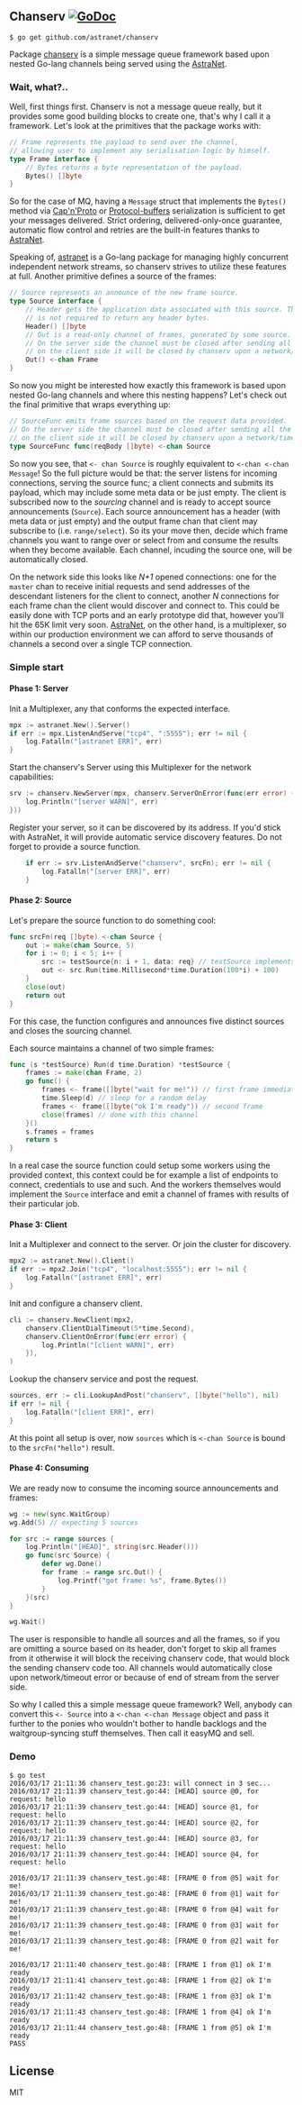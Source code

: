 ## Chanserv [![GoDoc](https://godoc.org/github.com/zenhotels/chanserv?status.svg)](https://godoc.org/github.com/zenhotels/chanserv)

```
$ go get github.com/astranet/chanserv
```

Package [chanserv](https://github.com/astranet/chanserv) is a simple message queue framework based upon nested Go-lang channels being served using the [AstraNet](https://github.com/zenhotels/astranet).

### Wait, what?..

Well, first things first. Chanserv is not a message queue really, but it provides some good building blocks to create one, that's why I call it a framework. Let's look at the primitives that the package works with:

```go
// Frame represents the payload to send over the channel,
// allowing user to implement any serialisation logic by himself.
type Frame interface {
    // Bytes returns a byte representation of the payload.
    Bytes() []byte
}
```

So for the case of MQ, having a `Message` struct that implements the `Bytes()` method via [Cap'n'Proto](https://capnproto.org) or [Protocol-buffers](https://developers.google.com/protocol-buffers/) serialization is sufficient to get your messages delivered. Strict ordering, delivered-only-once guarantee, automatic flow control and retries are the built-in features thanks to [AstraNet](https://github.com/zenhotels/astranet).

Speaking of, [astranet](https://github.com/zenhotels/astranet) is a Go-lang package for managing highly concurrent independent network streams, so chanserv strives to utilize these features at full. Another primitive defines a source of the frames:

```go
// Source represents an announce of the new frame source.
type Source interface {
    // Header gets the application data associated with this source. The source implementation
    // is not required to return any header bytes.
    Header() []byte
    // Out is a read-only channel of frames, generated by some source.
    // On the server side the channel must be closed after sending all the available frames,
    // on the client side it will be closed by chanserv upon a network/timeout error or success on the remote side.
    Out() <-chan Frame
}
```

So now you might be interested how exactly this framework is based upon nested Go-lang channels and where this nesting happens? Let's check out the final primitive that wraps everything up:

```go
// SourceFunc emits frame sources based on the request data provided.
// On the server side the channel must be closed after sending all the source announcements,
// on the client side it will be closed by chanserv upon a network/timeout error or success on the remote side.
type SourceFunc func(reqBody []byte) <-chan Source
```

So now you see, that `<- chan Source` is roughly equivalent to `<-chan <-chan Message`! So the full picture would be that: the server listens for incoming connections, serving the source func; a client connects and submits its payload, which may include some meta data or be just empty. The client is subscribed now to the _sourcing_ channel and is ready to accept source announcements (`Source`). Each source announcement has a header (with meta data or just empty) and the
output frame chan that client may subscribe to (i.e. `range/select`). So its your move then, decide which frame channels you want to range over or select from and consume the results when they become available. Each channel, incuding the source one, will be automatically closed.

On the network side this looks like _N+1_ opened connections: one for the `master` chan to receive initial requests and send addresses of the descendant listeners for the client to connect, another _N_ connections for each frame chan the client would discover and connect to. This could be easily done with TCP ports and an early prototype did that, however you'll hit the 65K limit very soon. [AstraNet](https://github.com/zenhotels/astranet), on the other hand, is a multiplexer, so within our production environment we can afford to serve thousands of channels a second over a single TCP connection.

### Simple start

#### Phase 1: Server

Init a Multiplexer, any that conforms the expected interface.

```go
mpx := astranet.New().Server()
if err := mpx.ListenAndServe("tcp4", ":5555"); err != nil {
    log.Fatalln("[astranet ERR]", err)
}
```

Start the chanserv's Server using this Multiplexer for the network capabilities:
```go
srv := chanserv.NewServer(mpx, chanserv.ServerOnError(func(err error) {
    log.Println("[server WARN]", err)
}))
```

Register your server, so it can be discovered by its address. If you'd stick with AstraNet, it will provide
automatic service discovery features. Do not forget to provide a source function.

```go
    if err := srv.ListenAndServe("chanserv", srcFn); err != nil {
        log.Fatalln("[server ERR]", err)
    }
```

#### Phase 2: Source

Let's prepare the source function to do something cool:

```go
func srcFn(req []byte) <-chan Source {
    out := make(chan Source, 5)
    for i := 0; i < 5; i++ {
        src := testSource{n: i + 1, data: req} // testSource implements Source
        out <- src.Run(time.Millisecond*time.Duration(100*i) + 100)
    }
    close(out)
    return out
}
```

For this case, the function configures and announces five distinct sources and closes the sourcing channel.

Each source maintains a channel of two simple frames:

```go
func (s *testSource) Run(d time.Duration) *testSource {
    frames := make(chan Frame, 2)
    go func() {
        frames <- frame([]byte("wait for me!")) // first frame immediately
        time.Sleep(d) // sleep for a random delay
        frames <- frame([]byte("ok I'm ready")) // second frame
        close(frames) // done with this channel
    }()
    s.frames = frames
    return s
}
```

In a real case the source function could setup some workers using the provided context, this context could be for example a list of endpoints to connect, credentials to use and such. And the workers themselves would implement the `Source` interface and emit a channel of frames with results of their particular job.

#### Phase 3: Client

Init a Multiplexer and connect to the server. Or join the cluster for discovery.

```go
mpx2 := astranet.New().Client()
if err := mpx2.Join("tcp4", "localhost:5555"); err != nil {
    log.Fatalln("[astranet ERR]", err)
}
```

Init and configure a chanserv client.

```go
cli := chanserv.NewClient(mpx2,
    chanserv.ClientDialTimeout(5*time.Second),
    chanserv.ClientOnError(func(err error) {
        log.Println("[client WARN]", err)
    }),
)
```

Lookup the chanserv service and post the request.

```go
sources, err := cli.LookupAndPost("chanserv", []byte("hello"), nil)
if err != nil {
    log.Fatalln("[client ERR]", err)
}
```

At this point all setup is over, now `sources` which is `<-chan Source` is bound to the `srcFn("hello")` result.

#### Phase 4: Consuming

We are ready now to consume the incoming source announcements and frames:

```go
wg := new(sync.WaitGroup)
wg.Add(5) // expecting 5 sources

for src := range sources {
    log.Println("[HEAD]", string(src.Header()))
    go func(src Source) {
        defer wg.Done()
        for frame := range src.Out() {
            log.Printf("got frame: %s", frame.Bytes())
        }
    }(src)
}

wg.Wait()
```

The user is responsible to handle all sources and all the frames, so if you are omitting a source based
on its header, don't forget to skip all frames from it otherwise it will block the receiving chanserv code,
that would block the sending chanserv code too. All channels would automatically close upon network/timeout error or because of end of stream from the server side.

So why I called this a simple message queue framework? Well, anybody can convert this `<- Source` into a `<-chan <-chan Message` object and pass it further to the ponies who wouldn't bother to handle backlogs and the waitgroup-syncing stuff themselves. Then call it easyMQ and sell.

### Demo

```
$ go test
2016/03/17 21:11:36 chanserv_test.go:23: will connect in 3 sec...
2016/03/17 21:11:39 chanserv_test.go:44: [HEAD] source @0, for request: hello
2016/03/17 21:11:39 chanserv_test.go:44: [HEAD] source @1, for request: hello
2016/03/17 21:11:39 chanserv_test.go:44: [HEAD] source @2, for request: hello
2016/03/17 21:11:39 chanserv_test.go:44: [HEAD] source @3, for request: hello
2016/03/17 21:11:39 chanserv_test.go:44: [HEAD] source @4, for request: hello

2016/03/17 21:11:39 chanserv_test.go:48: [FRAME 0 from @5] wait for me!
2016/03/17 21:11:39 chanserv_test.go:48: [FRAME 0 from @1] wait for me!
2016/03/17 21:11:39 chanserv_test.go:48: [FRAME 0 from @4] wait for me!
2016/03/17 21:11:39 chanserv_test.go:48: [FRAME 0 from @3] wait for me!
2016/03/17 21:11:39 chanserv_test.go:48: [FRAME 0 from @2] wait for me!

2016/03/17 21:11:40 chanserv_test.go:48: [FRAME 1 from @1] ok I'm ready
2016/03/17 21:11:41 chanserv_test.go:48: [FRAME 1 from @2] ok I'm ready
2016/03/17 21:11:42 chanserv_test.go:48: [FRAME 1 from @3] ok I'm ready
2016/03/17 21:11:43 chanserv_test.go:48: [FRAME 1 from @4] ok I'm ready
2016/03/17 21:11:44 chanserv_test.go:48: [FRAME 1 from @5] ok I'm ready
PASS
```

## License

MIT
